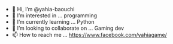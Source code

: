 - 👋 Hi, I’m @yahia-baouchi
- 👀 I’m interested in ... programming 
- 🌱 I’m currently learning ... Python
- 💞️ I’m looking to collaborate on ... Gaming dev
- 📫 How to reach me ... https://www.facebook.com/yahiagame/ 

<!---
yahia-baouchi/yahia-baouchi is a ✨ special ✨ repository because its `README.md` (this file) appears on your GitHub profile.
You can click the Preview link to take a look at your changes.
--->
